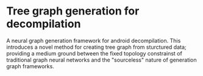# Tree graph generation for decompilation
A neural graph generation framework for android decompilation. This introduces a novel method for creating tree graph from sturctured data; providing a medium ground between the fixed topology constrainst of traditional graph neural networks and the "sourceless" nature of generation graph frameworks.

